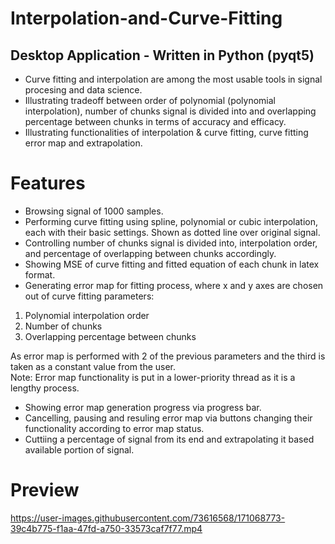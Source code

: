 # Interpolation-and-Curve-Fitting
## Desktop Application - Written in Python (pyqt5)
- Curve fitting and interpolation are among the most usable tools in signal procesing and data science.
- Illustrating tradeoff between order of polynomial (polynomial interpolation), number of chunks signal is divided into and overlapping percentage between chunks in terms of accuracy and efficacy.
- Illustrating functionalities of interpolation & curve fitting, curve fitting error map and extrapolation.

# Features
- Browsing signal of 1000 samples.
- Performing curve fitting using spline, polynomial or cubic interpolation, each with their basic settings. Shown as dotted line over original signal.
- Controlling number of chunks signal is divided into, interpolation order, and percentage of overlapping between chunks accordingly.
- Showing MSE of curve fitting and fitted equation of each chunk in latex format.
- Generating error map for fitting process, where x and y axes are chosen out of curve fitting parameters:
1) Polynomial interpolation order
2) Number of chunks
3) Overlapping percentage between chunks

As error map is performed with 2 of the previous parameters and the third is taken as a constant value from the user.                
Note: Error map functionality is put in a lower-priority thread as it is a lengthy process.
- Showing error map generation progress via progress bar.
- Cancelling, pausing and resuling error map via buttons changing their functionality according to error map status.
- Cuttiing a percentage of signal from its end and extrapolating it based available portion of signal.

# Preview 


https://user-images.githubusercontent.com/73616568/171068773-39c4b775-f1aa-47fd-a750-33573caf7f77.mp4


